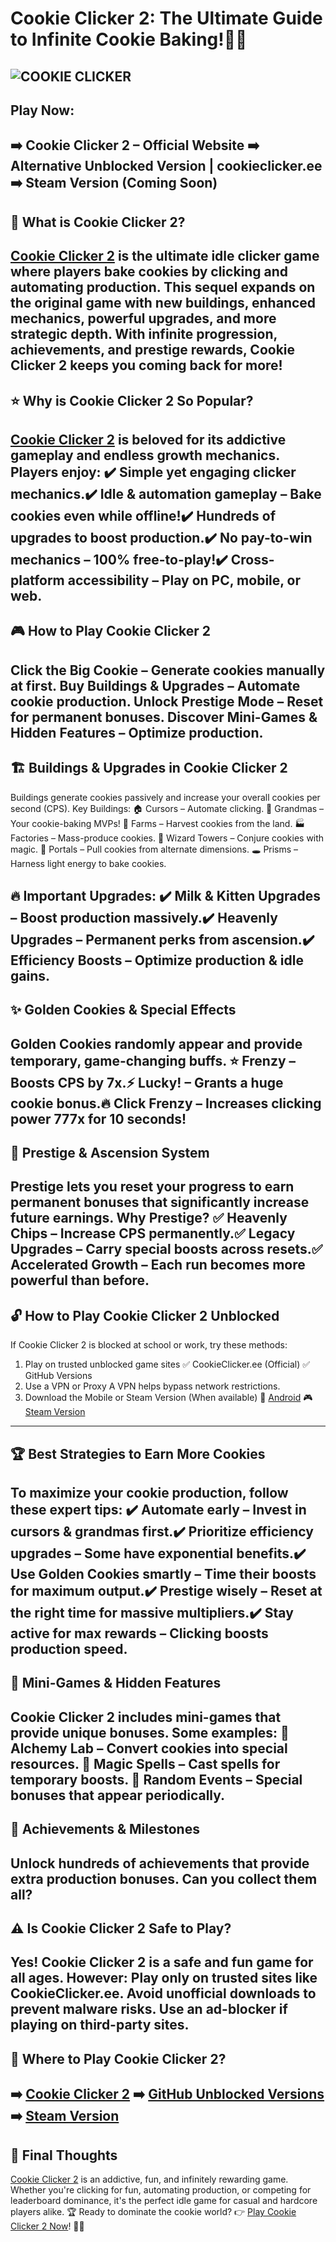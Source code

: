 # Cookie Clicker 2: The Ultimate Guide to Infinite Cookie Baking!🍪🔥
![COOKIE CLICKER](https://github.com/user-attachments/assets/584b5304-faee-4e76-ac20-9ca07f3e5f11)
---
## Play Now:

➡️ Cookie Clicker 2 – Official Website
➡️ Alternative Unblocked Version | cookieclicker.ee
➡️ Steam Version (Coming Soon)
---
## 🍪 What is Cookie Clicker 2?

[Cookie Clicker 2](https://cookieclicker.ee) is the ultimate idle clicker game where players bake cookies by clicking and automating production. This sequel expands on the original game with new buildings, enhanced mechanics, powerful upgrades, and more strategic depth.
With infinite progression, achievements, and prestige rewards, Cookie Clicker 2 keeps you coming back for more!
---
## ⭐ Why is Cookie Clicker 2 So Popular?

[Cookie Clicker 2](https://cookieclicker.ee) is beloved for its addictive gameplay and endless growth mechanics. Players enjoy:
✔️ Simple yet engaging clicker mechanics.✔️ Idle & automation gameplay – Bake cookies even while offline!✔️ Hundreds of upgrades to boost production.✔️ No pay-to-win mechanics – 100% free-to-play!✔️ Cross-platform accessibility – Play on PC, mobile, or web.
---
## 🎮 How to Play Cookie Clicker 2

Click the Big Cookie – Generate cookies manually at first.
Buy Buildings & Upgrades – Automate cookie production.
Unlock Prestige Mode – Reset for permanent bonuses.
Discover Mini-Games & Hidden Features – Optimize production.
---
## 🏗️ Buildings & Upgrades in Cookie Clicker 2

Buildings generate cookies passively and increase your overall cookies per second (CPS).
Key Buildings:
🏠 Cursors – Automate clicking.
👵 Grandmas – Your cookie-baking MVPs!
🌾 Farms – Harvest cookies from the land.
🏭 Factories – Mass-produce cookies.
🔮 Wizard Towers – Conjure cookies with magic.
🌌 Portals – Pull cookies from alternate dimensions.
🕳️ Prisms – Harness light energy to bake cookies.

🔥 Important Upgrades:
✔️ Milk & Kitten Upgrades – Boost production massively.✔️ Heavenly Upgrades – Permanent perks from ascension.✔️ Efficiency Boosts – Optimize production & idle gains.
---
## ✨ Golden Cookies & Special Effects

Golden Cookies randomly appear and provide temporary, game-changing buffs.
⭐ Frenzy – Boosts CPS by 7x.⚡ Lucky! – Grants a huge cookie bonus.🔥 Click Frenzy – Increases clicking power 777x for 10 seconds!
---
## 🔄 Prestige & Ascension System

Prestige lets you reset your progress to earn permanent bonuses that significantly increase future earnings.
Why Prestige?
✅ Heavenly Chips – Increase CPS permanently.✅ Legacy Upgrades – Carry special boosts across resets.✅ Accelerated Growth – Each run becomes more powerful than before.
---
## 🔓 How to Play Cookie Clicker 2 Unblocked

If Cookie Clicker 2 is blocked at school or work, try these methods:
1. Play on trusted unblocked game sites
   ✅ CookieClicker.ee (Official)
   ✅ GitHub Versions
2. Use a VPN or Proxy
   A VPN helps bypass network restrictions.
3. Download the Mobile or Steam Version (When available)
   📱 [Android](https://play.google.com/store/apps/details?id=org.dashnet.cookieclicker&hl=en)
   🎮 [Steam Version](https://store.steampowered.com/app/1454400/Cookie_Clicker/)
---
## 🏆 Best Strategies to Earn More Cookies

To maximize your cookie production, follow these expert tips:
✔️ Automate early – Invest in cursors & grandmas first.✔️ Prioritize efficiency upgrades – Some have exponential benefits.✔️ Use Golden Cookies smartly – Time their boosts for maximum output.✔️ Prestige wisely – Reset at the right time for massive multipliers.✔️ Stay active for max rewards – Clicking boosts production speed.
---
## 📜 Mini-Games & Hidden Features

Cookie Clicker 2 includes mini-games that provide unique bonuses. Some examples:
🏺 Alchemy Lab – Convert cookies into special resources.
🔮 Magic Spells – Cast spells for temporary boosts.
🎲 Random Events – Special bonuses that appear periodically.
---
## 🏅 Achievements & Milestones

Unlock hundreds of achievements that provide extra production bonuses. Can you collect them all?
---
## ⚠️ Is Cookie Clicker 2 Safe to Play?

Yes! Cookie Clicker 2 is a safe and fun game for all ages. However:
Play only on trusted sites like CookieClicker.ee.
Avoid unofficial downloads to prevent malware risks.
Use an ad-blocker if playing on third-party sites.
---
## 🔗 Where to Play Cookie Clicker 2?

➡️ [Cookie Clicker 2](https://cookieclicker.ee)
➡️ [GitHub Unblocked Versions](https://cookieclickerorteil.github.io)
➡️ [Steam Version](https://store.steampowered.com/app/1454400/Cookie_Clicker/)
---
## 🎯 Final Thoughts

[Cookie Clicker 2](https://cookieclicker.ee) is an addictive, fun, and infinitely rewarding game. Whether you're clicking for fun, automating production, or competing for leaderboard dominance, it's the perfect idle game for casual and hardcore players alike.
🏆 Ready to dominate the cookie world?
👉 [Play Cookie Clicker 2 Now](https://cookieclicker.ee)! 🍪🔥
